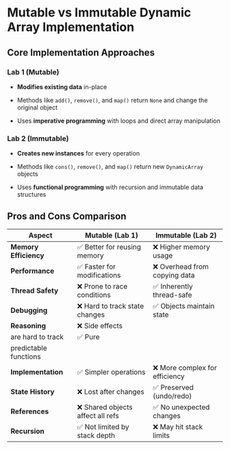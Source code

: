 # Mutable vs Immutable Dynamic Array Implementation

## Core Implementation Approaches

### Lab 1 (Mutable)

* **Modifies existing data** in-place

* Methods like `add()`, `remove()`,
and `map()` return `None` and
change the original object

* Uses **imperative programming** with loops and direct array manipulation

### Lab 2 (Immutable)

* **Creates new instances** for every operation

* Methods like `cons()`, `remove()`, and `map()` return new `DynamicArray` objects

* Uses **functional programming** with recursion and immutable data structures

## Pros and Cons Comparison

| Aspect | Mutable (Lab 1) | Immutable (Lab 2) |
|--------|----------------|-------------------|
| **Memory Efficiency** | ✅ Better for reusing memory | ❌ Higher memory usage |
| **Performance** | ✅ Faster for modifications | ❌ Overhead from copying data |
| **Thread Safety** | ❌ Prone to race conditions | ✅ Inherently thread-safe |
| **Debugging** | ❌ Hard to track state changes | ✅ Objects maintain state |
| **Reasoning** | ❌ Side effects 
are hard to track | ✅ Pure 
predictable functions |
| **Implementation** | ✅ Simpler operations | ❌ More complex for efficiency |
| **State History** | ❌ Lost after changes | ✅ Preserved (undo/redo) |
| **References** | ❌ Shared objects affect all refs | ✅ No unexpected changes |
| **Recursion** | ✅ Not limited by stack depth | ❌ May hit stack limits |